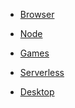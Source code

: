 <!-- docs/_sidebar.md -->

<!--span class="hide_mobile" style="position: relative;top: -18px;left: 10px;">An abstract programming language</span-->

* [Browser](BROWSER.md)

* [Node](NODE.md)

* [Games](GAMES.md)

* [Serverless](CLOUD.md)

* [Desktop](DESKTOP.md)



<!--
* <a href="#/GETSTARTED.md" class="btn">Get started</a>
* <a href="https://github.com/puzzlelang/puzzle" target="_blank" class="" style="margin:0px 10px"><span class="fab fa-github"></span></a>-->

<!--* [Learn](?id=puzzle)

* [Guides](chapters/GUIDES.md)

* [Modules](chapters/modules/index.md) -->

